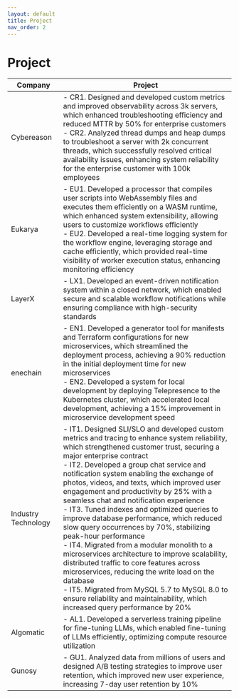 ```yaml
---
layout: default
title: Project
nav_order: 2
---
```


# Project

| Company             | Project                                                                                                                                                                                                                                                                                                                                                                                                                                                                                                                                                                                                                                                                                                                                                                                                                                                                         |
| ------------------- | --------------------------------------------------------------------------------------------------------------------------------------------------------------------------------------------------------------------------------------------------------------------------------------------------------------------------------------------------------------------------------------------------------------------------------------------------------------------------------------------------------------------------------------------------------------------------------------------------------------------------------------------------------------------------------------------------------------------------------------------------------------------------------------------------------------------------------------------------------------------------------------- |
| Cybereason          | - CR1. Designed and developed custom metrics and improved observability across 3k servers, which enhanced troubleshooting efficiency and reduced MTTR by 50% for enterprise customers<br>- CR2. Analyzed thread dumps and heap dumps to troubleshoot a server with 2k concurrent threads, which successfully resolved critical availability issues, enhancing system reliability for the enterprise customer with 100k employees                                                                                                                                                                                                                                                                                                                                                                                                                                                                                                                                                                                                                              |
| Eukarya             | - EU1. Developed a processor that compiles user scripts into WebAssembly files and executes them efficiently on a WASM runtime, which enhanced system extensibility, allowing users to customize workflows efficiently<br>- EU2. Developed a real-time logging system for the workflow engine, leveraging storage and cache efficiently, which provided real-time visibility of worker execution status, enhancing monitoring efficiency                                                                                                                                                                                                                                                                                                                                                                                                                                                                                                                                                                                                                       |
| LayerX              | - LX1. Developed an event-driven notification system within a closed network, which enabled secure and scalable workflow notifications while ensuring compliance with high-security standards                                                                                                                                                                                                                                                                                                                                                                                                                                                                                                                                                                                                                                                                                              |
| enechain            | - EN1. Developed a generator tool for manifests and Terraform configurations for new microservices, which streamlined the deployment process, achieving a 90% reduction in the initial deployment time for new microservices<br>- EN2. Developed a system for local development by deploying Telepresence to the Kubernetes cluster, which accelerated local development, achieving a 15% improvement in microservice development speed                                                                                                                                                                                                                                                                                                                                                                                                                                                                                                                                                                                                                           |
| Industry Technology | - IT1. Designed SLI/SLO and developed custom metrics and tracing to enhance system reliability, which strengthened customer trust, securing a major enterprise contract<br>- IT2. Developed a group chat service and notification system enabling the exchange of photos, videos, and texts, which improved user engagement and productivity by 25% with a seamless chat and notification experience<br>- IT3. Tuned indexes and optimized queries to improve database performance, which reduced slow query occurrences by 70%, stabilizing peak-hour performance<br>- IT4. Migrated from a modular monolith to a microservices architecture to improve scalability, distributed traffic to core features across microservices, reducing the write load on the database<br>- IT5. Migrated from MySQL 5.7 to MySQL 8.0 to ensure reliability and maintainability, which increased query performance by 20% |
| Algomatic           | - AL1. Developed a serverless training pipeline for fine-tuning LLMs, which enabled fine-tuning of LLMs efficiently, optimizing compute resource utilization                                                                                                                                                                                                                                                                                                                                                                                                                                                                                                                                                                                                                                                                                              |
| Gunosy              | - GU1. Analyzed data from millions of users and designed A/B testing strategies to improve user retention, which improved new user experience, increasing 7-day user retention by 10%                                                                                                                                                                                                                                                                                                                                                                                                                                                                                                                                                                                                                                                                                                | 